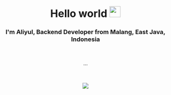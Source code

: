 <h1 align=center>Hello world <img src="https://raw.githubusercontent.com/MartinHeinz/MartinHeinz/master/wave.gif" width="30px"></h1>
<h3 align=center>I'm Aliyul, Backend Developer from Malang, East Java, Indonesia</h3>

<br>

<p align=center>
  ...
</p>

<br>
<p align=center>
  <img src="https://github-readme-stats.vercel.app/api/wakatime?username=mmdiyul&theme=github_dark&layout=compact">
</p>
